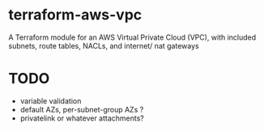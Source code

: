 # terraform-aws-vpc
A Terraform module for an AWS Virtual Private Cloud (VPC), with included subnets, route tables, NACLs, and internet/ nat gateways

# TODO
- variable validation
- default AZs, per-subnet-group AZs ?
- privatelink or whatever attachments?
